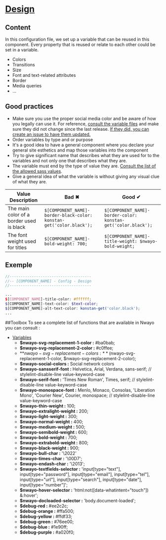 # [Design](https://sass-lang.com/documentation/variables)

## Content
In this configuration file, we set up a variable that can be reused in this component. Every property that is reused or
relate to each other could be set in a variable.

- Colors
- Transitions
- Size
- Font and text-related attributes
- Border
- Media queries
- ...

## Good practices
- Make sure you use the proper social media color and be aware of how you legally can use it. For reference, [consult the variable files](../../../packages/toolbox/styles/_variables.scss) and make sure they did not change since the last release. [If they did, you can create an issue to have them updated.](https://github.com/absolunet/nwayo/issues) 
- Order variables by type and or purpose
- It's a good idea to have a general component where you declare your general site esthetics and map those variables into the component
- Try to give significant name that describes what they are used for to the variables and not only one that describes what they are.
- The variable must end by the type of value they are. [Consult the list of the allowed sass values](https://sass-lang.com/documentation/values).
- Give a general idea of what the variable is without giving any visual clue of what they are.

| Value Description                         	| Bad ✖                                                             	| Good ✔                                                      	|
|-------------------------------------------	|-------------------------------------------------------------------	|-------------------------------------------------------------	|
| The main color of a border used is black  	| `$[COMPONENT_NAME]-border-black-color: konstan-get('color.black'); `	| `$[COMPONENT_NAME]-border-color: konstan-get('color.black');` 	|
| The font weight used for titles           	| `$[COMPONENT_NAME]-bold-weight: 700; `                              	| `$[COMPONENT_NAME]-title-weight: $nwayo-bold-weight;`       	|

## Exemple
```scss
//-------------------------------------
//-- [COMPONENT_NAME] - Config - Design
//-------------------------------------

...
$[COMPONENT_NAME]-title-color: #ffffff;
$[COMPONENT_NAME]-text-color: $text-color;
$[COMPONENT_NAME]-alt-text-color: konstan-get('color.black');
...

```

##Toolbox
To see a complete list of functions that are available in Nwayo you can consult :
- [Variables](../../../packages/toolbox/styles/_variables.scss)
  - **$nwayo-svg-replacement-1-color :** #ba0bab;
  - **$nwayo-svg-replacement-2-color :** #c0ffee;
  - **$nwayo-svg-replacement-colors :**  ($nwayo-svg-replacement-1-color, $nwayo-svg-replacement-2-color);
  - **$nwayo-social-colors :** Social network colors
  - **$nwayo-sansserif-font :**  Helvetica, Arial, Verdana, sans-serif;                                         // stylelint-disable-line value-keyword-case
  - **$nwayo-serif-font :**      'Times New Roman', Times, serif;                                               // stylelint-disable-line value-keyword-case
  - **$nwayo-monospace-font :**  Menlo, Monaco, Consolas, 'Liberation Mono', 'Courier New', Courier, monospace; // stylelint-disable-line value-keyword-case
  - **$nwayo-thin-weight :**       100;
  - **$nwayo-extralight-weight :** 200;
  - **$nwayo-light-weight :**      300;
  - **$nwayo-normal-weight :**     400;
  - **$nwayo-medium-weight :**     500;
  - **$nwayo-semibold-weight :**   600;
  - **$nwayo-bold-weight :**       700;
  - **$nwayo-extrabold-weight :**  800;
  - **$nwayo-black-weight :**      900;
  - **$nwayo-bull-char :**   '\2022'
  - **$nwayo-times-char :**  '\00D7';
  - **$nwayo-endash-char :** '\2013';
  - **$nwayo-textfields-selector :** 'input[type="text"], input[type="password"], input[type="email"], input[type="tel"], input[type="url"], input[type="search"], input[type="date"], input[type="number"]';
  - **$nwayo-hover-selector :**     'html:not([data-whatintent="touch"]) &:hover';
  - **$nwayo-docloaded-selector :** 'body.document-loaded';
  - **$debug-red :**    #ee2c2c;
  - **$debug-orange :** #ffa500;
  - **$debug-yellow :** #ffdf33;
  - **$debug-green :**  #76ee00;
  - **$debug-blue :**   #1e90ff;
  - **$debug-purple :** #a020f0;

